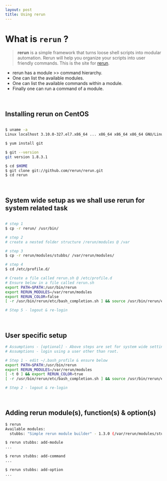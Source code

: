 ```yaml
---
layout: post
title: Using rerun
---
```


# What is ```rerun``` ?

> **rerun** is a simple framework that turns loose shell scripts into
> modular automation. Rerun will help you organize your scripts into user friendly
> commands. This is the site for [rerun](http://rerun.github.io/rerun/).

- rerun has a module >> command hierarchy.
- One can list the available modules.
- One can list the available commands within a module.
- Finally one can run a command of a module.

<br />

## Installing rerun on CentOS

```bash

$ uname -a
Linux localhost 3.10.0-327.el7.x86_64 ... x86_64 x86_64 x86_64 GNU/Linux

$ yum install git

$ git --version
git version 1.8.3.1

$ cd $HOME
$ git clone git://github.com/rerun/rerun.git
$ cd rerun
```

<br />

##  System wide setup as we shall use rerun for system related task

```bash

# step 1
$ cp -r rerun/ /usr/bin/

# step 2
# create a nested folder structure /rerun/modules @ /var

# step 3
$ cp -r rerun/modules/stubbs/ /var/rerun/modules/

# step 4
$ cd /etc/profile.d/

# Create a file called rerun.sh @ /etc/profile.d
# Ensure below in a file called rerun.sh
export PATH=$PATH:/usr/bin/rerun
export RERUN_MODULES=/var/rerun/modules
export RERUN_COLOR=false
[ -r /usr/bin/rerun/etc/bash_completion.sh ] && source /usr/bin/rerun/etc/bash_completion.sh

# Step 5 - logout & re-login
```

<br />

##  User specific setup

```bash
# Assumptions - [optional] - Above steps are set for system wide settings
# Assumptions - login using a user other than root.

# Step 1 - edit ~/.bash_profile & ensure below
export PATH=$PATH:/usr/bin/rerun
export RERUN_MODULES=/var/rerun/modules
[ -t 0 ] && export RERUN_COLOR=true
[ -r /usr/bin/rerun/etc/bash_completion.sh ] && source /usr/bin/rerun/etc/bash_completion.sh

# Step 2 - logout & re-login
```

<br />

## Adding rerun module(s), function(s) & option(s)

```bash
$ rerun
Available modules:
  stubbs: "Simple rerun module builder" - 1.3.0 (/var/rerun/modules/stubbs)

$ rerun stubbs: add-module
...

$ rerun stubbs: add-command
...

$ rerun stubbs: add-option
...
```
